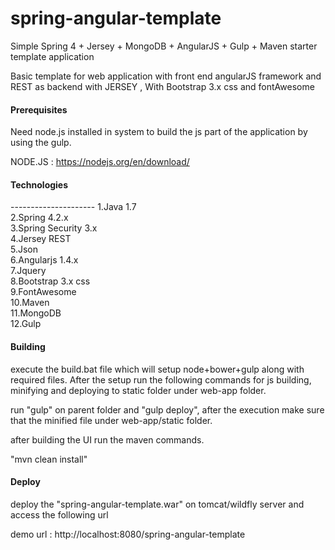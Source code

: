 # spring-angular-template
Simple Spring 4 + Jersey + MongoDB + AngularJS + Gulp + Maven starter template application 

Basic template for web application with front end angularJS framework and REST as backend with JERSEY , With Bootstrap 3.x css and fontAwesome

<h4>Prerequisites</h4>
Need node.js installed in system to build the js part of the application by using the gulp.

NODE.JS : https://nodejs.org/en/download/

<h4>Technologies</h4>
---------------------
1.Java 1.7 <br/>
2.Spring 4.2.x <br/>
3.Spring Security 3.x <br/>
4.Jersey REST <br/>
5.Json <br/>
6.Angularjs 1.4.x<br/>
7.Jquery <br/>
8.Bootstrap 3.x css <br/>
9.FontAwesome <br/>
10.Maven <br/>
11.MongoDB <br/>
12.Gulp </br/>

<h4>Building</h4>

execute the build.bat file which will setup node+bower+gulp along with required files. 
After the setup run the following commands for js building, minifying and deploying to static folder under web-app folder.

run "gulp" on parent folder and "gulp deploy", after the execution make sure that the minified file under web-app/static folder.

after building the UI run the maven commands.

"mvn clean install"

<h4>Deploy</h4>

deploy the "spring-angular-template.war" on tomcat/wildfly server and access the following url

demo url : http://localhost:8080/spring-angular-template

 


